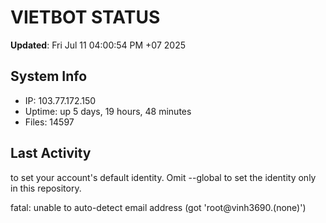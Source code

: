 # VIETBOT STATUS
**Updated**: Fri Jul 11 04:00:54 PM +07 2025

## System Info
- IP: 103.77.172.150
- Uptime: up 5 days, 19 hours, 48 minutes
- Files: 14597

## Last Activity

to set your account's default identity.
Omit --global to set the identity only in this repository.

fatal: unable to auto-detect email address (got 'root@vinh3690.(none)')
